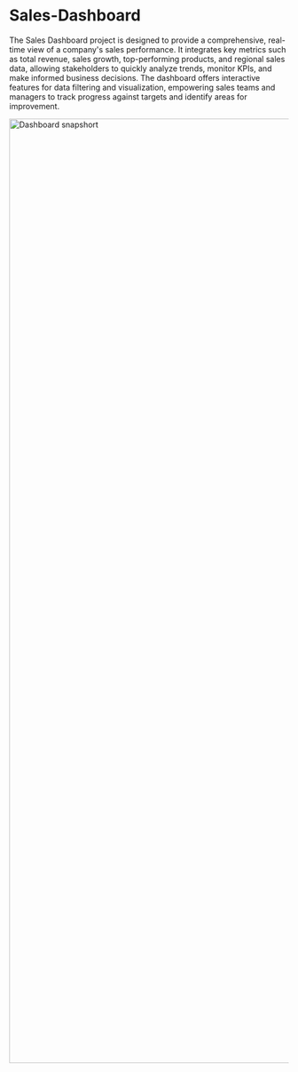 # Sales-Dashboard
The Sales Dashboard project is designed to provide a comprehensive, real-time view of a company's sales performance. It integrates key metrics such as total revenue, sales growth, top-performing products, and regional sales data, allowing stakeholders to quickly analyze trends, monitor KPIs, and make informed business decisions. The dashboard offers interactive features for data filtering and visualization, empowering sales teams and managers to track progress against targets and identify areas for improvement.

<img width="1700" alt="Dashboard snapshort" src="1.jpeg">
